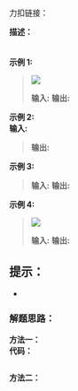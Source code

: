 
# 
力扣链接：[]()

**描述：**  
　

**示例 1:**
><div><img src="./images/.jpg"> </img></div>  
>  
> **输入:**
> **输出:**
 
**示例 2:**  
**输入:**
>**输出:**

**示例 3:**  
>**输入:**
>**输出:**

**示例 4:**  
><div><img src="./images/.jpg"> </img></div>  
>
>**输入:**
>**输出:**

 **提示：**  
- 
- 

### 解题思路：
**方法一：**  
**代码：**    
```cpp

```
**方法二：**  
　　

```cpp

```
